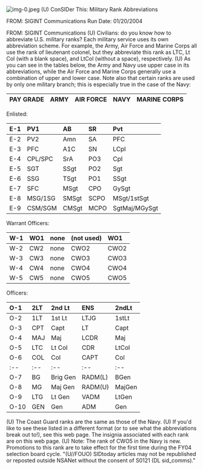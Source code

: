 ![img-0.jpeg](img-0.jpeg)
(U) ConSIDer This: Military Rank Abbreviations

FROM: SIGINT Communications
Run Date: 01/20/2004

FROM: SIGINT Communications
(U) Civilians: do you know how to abbreviate U.S. military ranks? Each military service uses its own abbreviation scheme. For example, the Army, Air Force and Marine Corps all use the rank of lieutenant colonel, but they abbreviate this rank as LTC, Lt Col (with a blank space), and LtCol (without a space), respectively.
(U) As you can see in the tables below, the Army and Navy use upper case in its abbreviations, while the Air Force and Marine Corps generally use a combination of upper and lower case. Note also that certain ranks are used by only one military branch; this is especially true in the case of the Navy:

| PAY GRADE | ARMY | AIR FORCE | NAVY | MARINE CORPS |
| :-- | :-- | :-- | :-- | :-- |

Enlisted:

| E-1 | PV1 | AB | SR | Pvt |
| :-- | :-- | :-- | :-- | :-- |
| E-2 | PV2 | Amn | SA | PFC |
| E-3 | PFC | A1C | SN | LCpl |
| E-4 | CPL/SPC | SrA | PO3 | Cpl |
| E-5 | SGT | SSgt | PO2 | Sgt |
| E-6 | SSG | TSgt | PO1 | SSgt |
| E-7 | SFC | MSgt | CPO | GySgt |
| E-8 | MSG/1SG | SMSgt | SCPO | MSgt/1stSgt |
| E-9 | CSM/SGM | CMSgt | MCPO | SgtMaj/MGySgt |

Warrant Officers:

| W-1 | WO1 | none | (not used) | WO1 |
| :-- | :-- | :-- | :-- | :-- |
| W-2 | CW2 | none | CWO2 | CWO2 |
| W-3 | CW3 | none | CWO3 | CWO3 |
| W-4 | CW4 | none | CWO4 | CWO4 |
| W-5 | CW5 | none | CWO5 | CWO5 |

Officers:

| O-1 | 2LT | 2nd Lt | ENS | 2ndLt |
| :-- | :-- | :-- | :-- | :-- |
| O-2 | 1LT | 1st Lt | LTJG | 1stLt |
| O-3 | CPT | Capt | LT | Capt |
| O-4 | MAJ | Maj | LCDR | Maj |
| O-5 | LTC | Lt Col | CDR | LtCol |
| O-6 | COL | Col | CAPT | Col |
| :-- | :-- | :-- | :-- | :-- |
| O-7 | BG | Brig Gen | RADM(L) | BGen |
| O-8 | MG | Maj Gen | RADM(U) | MajGen |
| O-9 | LTG | Lt Gen | VADM | LtGen |
| O-10 | GEN | Gen | ADM | Gen |

(U) The Coast Guard ranks are the same as those of the Navy.
(U) If you'd like to see these listed in a different format (or to see what the abbreviations break out to!), see this web page. The insignia associated with each rank are on this web page.
(U) Note: The rank of CWO5 in the Navy is new. Promotions to this rank are to take effect for the first time during the FY04 selection board cycle.
"(U//FOUO) SIDtoday articles may not be republished or reposted outside NSANet without the consent of S0121 (DL sid_comms)."

